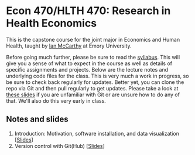 # Econ 470/HLTH 470: Research in Health Economics

This is the capstone course for the joint major in Economics and Human Health, taught by [Ian McCarthy](http://ianmccarthy-econ.com) at Emory University. 

Before going much further, please be sure to read the [syllabus](https://github.com/imccart/Econ-470/blob/master/Econ470-Syllabus.pdf). This will give you a sense of what to expect in the course as well as details of specific assignments and projects. Below are the lecture notes and underlying code files for the class. This is very much a work in progress, so be sure to check back regularly for updates. Better yet, you can clone the repo via Git and then pull regularly to get updates. Please take a look at [these slides](https://raw.githack.com/uo-ec607/lectures/master/02-git/02-Git.html) if you are unfamiliar with Git or are unsure how to do any of that. We'll also do this very early in class. 
## Notes and slides

1. Introduction: Motivation, software installation, and data visualization \[[Slides](https://github.com/imccart/Econ-470/blob/master/01-intro/01-Intro.html)\]
2. Version control with Git(Hub) \[[Slides](https://github.com/imccart/Econ-470/blob/master/02-git/02-Git.html)\]
